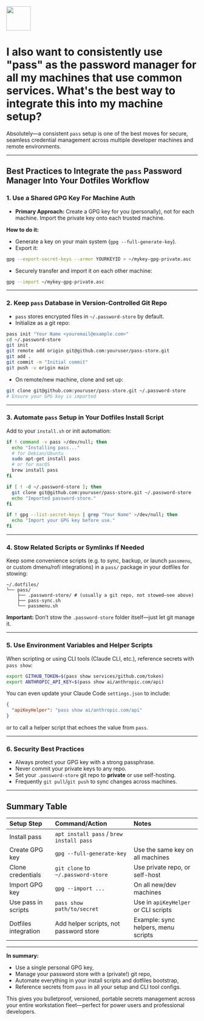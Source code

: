 <img src="https://r2cdn.perplexity.ai/pplx-full-logo-primary-dark%402x.png" style="height:64px;margin-right:32px"/>

# I also want to consistently use "pass" as the password manager for all my machines that use common services. What's the best way to integrate this into my machine setup?

Absolutely—a consistent `pass` setup is one of the best moves for secure, seamless credential management across multiple developer machines and remote environments.

***

## Best Practices to Integrate the `pass` Password Manager Into Your Dotfiles Workflow

### 1. **Use a Shared GPG Key For Machine Auth**

- **Primary Approach:**
Create a GPG key for you (personally), not for each machine.
Import the private key onto each trusted machine.

**How to do it:**

- Generate a key on your main system (`gpg --full-generate-key`).
- Export it:

```bash
gpg --export-secret-keys --armor YOURKEYID > ~/mykey-gpg-private.asc
```

- Securely transfer and import it on each other machine:

```bash
gpg --import ~/mykey-gpg-private.asc
```


***

### 2. **Keep `pass` Database in Version-Controlled Git Repo**

- `pass` stores encrypted files in `~/.password-store` by default.
- Initialize as a git repo:

```bash
pass init "Your Name <youremail@example.com>"
cd ~/.password-store
git init
git remote add origin git@github.com:youruser/pass-store.git
git add .
git commit -m "Initial commit"
git push -u origin main
```

- On remote/new machine, clone and set up:

```bash
git clone git@github.com:youruser/pass-store.git ~/.password-store
# Ensure your GPG key is imported
```


***

### 3. **Automate `pass` Setup in Your Dotfiles Install Script**

Add to your `install.sh` or init automation:

```bash
if ! command -v pass >/dev/null; then
  echo "Installing pass..."
  # for Debian/Ubuntu
  sudo apt-get install pass
  # or for macOS
  brew install pass
fi

if [ ! -d ~/.password-store ]; then
  git clone git@github.com:youruser/pass-store.git ~/.password-store
  echo "Imported password-store."
fi

if ! gpg --list-secret-keys | grep "Your Name" >/dev/null; then
  echo "Import your GPG key before use."
fi
```


***

### 4. **Stow Related Scripts or Symlinks If Needed**

Keep some convenience scripts (e.g. to sync, backup, or launch `passmenu`, or custom dmenu/rofi integrations) in a `pass/` package in your dotfiles for stowing:

```
~/.dotfiles/
└── pass/
    ├── .password-store/ # (usually a git repo, not stowed—see above)
    ├── pass-sync.sh
    └── passmenu.sh
```

**Important:**
Don’t stow the `.password-store` folder itself—just let git manage it.

***

### 5. **Use Environment Variables and Helper Scripts**

When scripting or using CLI tools (Claude CLI, etc.), reference secrets with `pass show`:

```bash
export GITHUB_TOKEN=$(pass show services/github.com/token)
export ANTHROPIC_API_KEY=$(pass show ai/anthropic.com/api)
```

You can even update your Claude Code `settings.json` to include:

```json
{
  "apiKeyHelper": "pass show ai/anthropic.com/api"
}
```

or to call a helper script that echoes the value from `pass`.

***

### 6. **Security Best Practices**

- Always protect your GPG key with a strong passphrase.
- Never commit your private keys to any repo.
- Set your `.password-store` git repo to **private** or use self-hosting.
- Frequently `git pull`/`git push` to sync changes across machines.

***

## **Summary Table**

| Setup Step | Command/Action | Notes |
| :-- | :-- | :-- |
| Install pass | `apt install pass` / `brew install pass` |  |
| Create GPG key | `gpg --full-generate-key` | Use the same key on all machines |
| Clone credentials | `git clone` to `~/.password-store` | Use private repo, or self-host |
| Import GPG key | `gpg --import ...` | On all new/dev machines |
| Use pass in scripts | `pass show path/to/secret` | Use in `apiKeyHelper` or CLI scripts |
| Dotfiles integration | Add helper scripts, not password store | Example: sync helpers, menu scripts |


***

**In summary:**

- Use a single personal GPG key,
- Manage your password store with a (private!) git repo,
- Automate everything in your install scripts and dotfiles bootstrap,
- Reference secrets from `pass` in all your setup and CLI tool configs.

This gives you bulletproof, versioned, portable secrets management across your entire workstation fleet—perfect for power users and professional developers.

